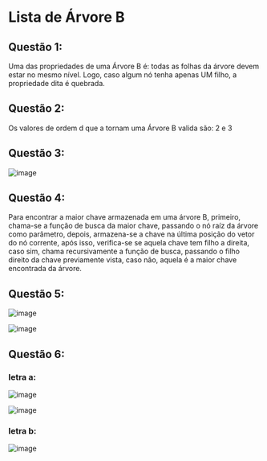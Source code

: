 # Lista de Árvore B

## Questão 1:
Uma das propriedades de uma Árvore B é: todas as folhas da árvore devem estar no mesmo nível. Logo, caso algum nó tenha apenas UM filho, a propriedade dita é quebrada.

## Questão 2:
Os valores de ordem d que a tornam uma Árvore B valida são: 2 e 3

## Questão 3:
![image](https://user-images.githubusercontent.com/94994515/203680174-79ac2854-327b-4451-95c6-4b4bbe23c28a.png)

## Questão 4:
Para encontrar a maior chave armazenada em uma árvore B, primeiro, chama-se a função de busca da maior chave, passando o nó raíz da árvore como parâmetro, depois, armazena-se a chave na última posição do vetor do nó corrente, após isso, verifica-se se aquela chave tem filho a direita, caso sim, chama recursivamente a função de busca, passando o filho direito da chave previamente vista, caso não, aquela é a maior chave encontrada da árvore.

## Questão 5:
![image](https://user-images.githubusercontent.com/94994515/203680246-54070e5f-3dc3-48ed-983e-a961561f4df4.png)

![image](https://user-images.githubusercontent.com/94994515/203680285-9d8bf6a7-1742-4603-81bd-37a336f484ab.png)


## Questão 6:
### letra a:
![image](https://user-images.githubusercontent.com/94994515/203680511-ed6aac32-2c29-4c38-8f1c-01be6879b425.png)

![image](https://user-images.githubusercontent.com/94994515/203680543-54cb2c3b-8c66-4fce-92be-10551a78fdb6.png)

### letra b:
![image](https://user-images.githubusercontent.com/94994515/203680589-c76687e4-0c7d-4069-8447-4dd4f74e6fd9.png)

